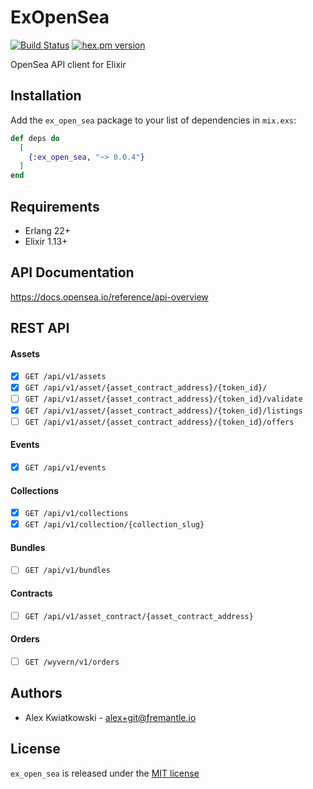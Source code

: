 # ExOpenSea
[![Build Status](https://github.com/fremantle-industries/ex_open_sea/workflows/test/badge.svg?branch=main)](https://github.com/fremantle-industries/ex_open_sea/actions?query=workflow%3Atest)
[![hex.pm version](https://img.shields.io/hexpm/v/ex_open_sea.svg?style=flat)](https://hex.pm/packages/ex_open_sea)

OpenSea API client for Elixir

## Installation

Add the `ex_open_sea` package to your list of dependencies in `mix.exs`:

```elixir
def deps do
  [
    {:ex_open_sea, "~> 0.0.4"}
  ]
end
```

## Requirements

- Erlang 22+
- Elixir 1.13+

## API Documentation

https://docs.opensea.io/reference/api-overview

## REST API

#### Assets

- [x] `GET /api/v1/assets`
- [x] `GET /api/v1/asset/{asset_contract_address}/{token_id}/`
- [ ] `GET /api/v1/asset/{asset_contract_address}/{token_id}/validate`
- [x] `GET /api/v1/asset/{asset_contract_address}/{token_id}/listings`
- [ ] `GET /api/v1/asset/{asset_contract_address}/{token_id}/offers`

#### Events

- [x] `GET /api/v1/events`

#### Collections

- [x] `GET /api/v1/collections`
- [x] `GET /api/v1/collection/{collection_slug}`

#### Bundles

- [ ] `GET /api/v1/bundles`

#### Contracts

- [ ] `GET /api/v1/asset_contract/{asset_contract_address}`

#### Orders

- [ ] `GET /wyvern/v1/orders`

## Authors

- Alex Kwiatkowski - alex+git@fremantle.io

## License

`ex_open_sea` is released under the [MIT license](./LICENSE)
